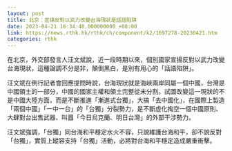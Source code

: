 ```yaml
---
layout: post
title: 北京：宣揚反對以武力改變台海現狀是話語陷阱
date: 2023-04-21 16:34:48.000000000 +08:00
link: https://news.rthk.hk/rthk/ch/component/k2/1697278-20230421.htm
categories: rthk
---
```


在北京，外交部發言人汪文斌說，近一段時期以來，個別國家宣揚反對以武力改變台海現狀，這種論調不分是非，顛倒黑白，是別有用心的「話語陷阱」。

汪文斌在例行記者會回應提問時說，台海現狀就是海峽兩岸同屬一個中國，台灣是中國領土的一部分，中國的國家主權和領土完整從未分割。試圖改變這一現狀的不是中國大陸方面，而是不斷推進「漸進式台獨」，大搞「去中國化」，在國際上製造「兩個中國」「一中一台」的「台獨」分裂勢力，是不斷虛化掏空一個中國原則、大肆對台出售武器、叫囂「今日烏克蘭、明日台灣」的外部干涉勢力。

汪文斌強調，「台獨」同台海和平穩定水火不容，只說維護台海和平，卻不說反對「台獨」，實質上縱容支持「台獨」活動，必將對台海和平穩定造成嚴重衝擊。
